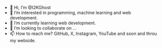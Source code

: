 - 👋 Hi, I’m @I2KGhost
- 👀 I’m interested in programming, machine learning and web development.
- 🌱 I’m currently learning web development.
- 💞️ I’m looking to collaborate on ... 
- 📫 How to reach me? GitHub, X, Instagram, YouTube and soon and throu my webside.

<!---
I2KGhost/I2KGhost is a ✨ special ✨ repository because its `README.md` (this file) appears on your GitHub profile.
You can click the Preview link to take a look at your changes.
--->
